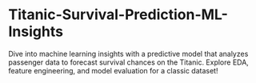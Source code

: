# Titanic-Survival-Prediction-ML-Insights
Dive into machine learning insights with a predictive model that analyzes passenger data to forecast survival chances on the Titanic. Explore EDA, feature engineering, and model evaluation for a classic dataset!
